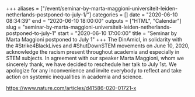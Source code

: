+++
aliases = ["/event/seminar-by-marta-maggioni-universiteit-leiden-netherlands-postponed-to-july-1/"]
categories = []
date = "2020-06-10 08:34:39"
end = "2020-06-10 18:00:00"
outputs = ["HTML", "Calendar"]
slug = "seminar-by-marta-maggioni-universiteit-leiden-netherlands-postponed-to-july-1"
start = "2020-06-10 17:00:00"
title = "Seminar by Marta Maggioni postponed to July 1"
+++
The DinAmicI, in solidarity with the \#Strike4BlackLives and
\#ShutDownSTEM movements on June 10, 2020, acknowledge the racism
present throughout academia and especially in STEM subjects. In
agreement with our speaker Marta Maggioni, whom we sincerely thank, we
have decided to reschedule her talk to July 1st. We apologize for any
inconvenience and invite everybody to reflect and take action on
systemic inequalities in academia and science.

<https://www.nature.com/articles/d41586-020-01721-x>
